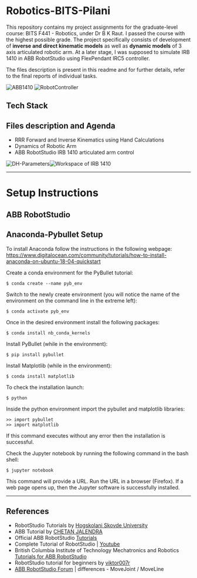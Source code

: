 # Robotics-BITS-Pilani
This repository contains my project assignments for the graduate-level course: BITS F441 - Robotics, under Dr B K Raut. I passed the course with the highest possible grade.
The project specifically consists of development of **inverse and direct kinematic models** as well as **dynamic models** of 3 axis articulated robotic arm. At a later stage, I was supposed to simulate IRB 1410 in ABB RobotStudio using FlexPendant IRC5 controller. 

The files description is present in this readme and for further details, refer to the final reports of individual tasks. 

![ABB1410](https://user-images.githubusercontent.com/47540320/113704089-527ed900-96f9-11eb-9dc2-9f124751e2d3.jpg) ![RobotController](https://user-images.githubusercontent.com/47540320/113730350-7223fa80-9715-11eb-9e09-782bf126a44a.PNG)


## Tech Stack


## Files description and Agenda

 * RRR Forward and Inverse Kinematics using Hand Calculations
 * Dynamics of Robotic Arm
 * ABB RobotStudio IRB 1410 articulated arm control

![DH-Parameters](https://www.researchgate.net/profile/Hayder-Al-Assadi/publication/271608615/figure/tbl1/AS:392071643975699@1470488572882/D-H-Parameters-of-the-IRB1410-Robot.png)![Workspace of IRB 1410](https://user-images.githubusercontent.com/47540320/113731014-09894d80-9716-11eb-96dd-e1c877f020ca.PNG)



---

# Setup Instructions

## ABB RobotStudio


## Anaconda-Pybullet Setup

To install Anaconda follow the instructions in the following webpage:  
https://www.digitalocean.com/community/tutorials/how-to-install-anaconda-on-ubuntu-18-04-quickstart

Create a conda environment for the PyBullet tutorial:  
```
$ conda create --name pyb_env  
```
Switch to the newly create environment (you will notice the name of the environment on the command line in the extreme left):  
```
$ conda activate pyb_env  
```

Once in the desired environment install the following packages:  
```
$ conda install nb_conda_kernels  
```

Install PyBullet (while in the environment):  
```
$ pip install pybullet  
```

Install Matplotlib (while in the environment):
```
$ conda install matplotlib
```



To check the installation launch:  
```
$ python  
```

Inside the python environment import the pybullet and matplotlib libraries:  
```
>> import pybullet
>> import matplotlib
```
If this command executes without any error then the installation is successful.  


Check the Jupyter notebook by running the following command in the bash shell:  
```
$ jupyter notebook  
```
This command will provide a URL. Run the URL in a browser (Firefox). If a web page opens up, then the Jupyter software is successfully installed.  

---

## References

  * RobotStudio Tutorials by [Hogskolani Skovde University](https://his.instructure.com/courses/3328/pages/robotstudio-tutorial-video-library)
  * ABB Tutorial by [CHETAN JALENDRA](https://drive.google.com/file/d/1mdPkSNv2JhjNpQBhUM0tqa1tpV0jWVSs/view?usp=sharing)
  * Official ABB RobotStudio [Tutorials](https://new.abb.com/products/robotics/robotstudio/tutorials)
  * Complete Tutorial of RobotStudio | [Youtube](https://www.youtube.com/watch?v=9kp-YR6hoGk&list=PL7vknECtgBIyxmhZDBx3xj0AGNcyxt93b)
  * British Columbia Institute of Technology Mechatronics and Robotics [Tutorials for ABB RobotStudio](https://www.youtube.com/watch?v=9kp-YR6hoGk)
  * RobotStudio tutorial for beginners by [viktor007r](https://www.youtube.com/watch?v=kQax9-TvrHE)
  * [ABB RobotStudio Forum](https://forums.robotstudio.com/discussion/74/differences-movejoint-moveline) | differences - MoveJoint / MoveLine

